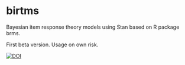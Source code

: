 # birtms
Bayesian item response theory models using Stan based on R package brms.

First beta version. Usage on own risk.

[![DOI](https://zenodo.org/badge/314619059.svg)](https://zenodo.org/badge/latestdoi/314619059)

